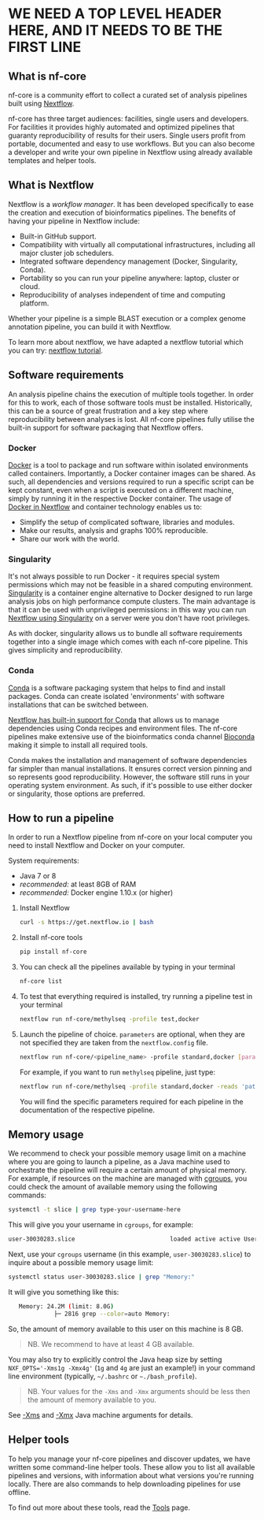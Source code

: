 # WE NEED A TOP LEVEL HEADER HERE, AND IT NEEDS TO BE THE FIRST LINE

## What is nf-core

nf-core is a community effort to collect a curated set of analysis pipelines built using [Nextflow](https://www.nextflow.io/docs/latest/index.html).

nf-core has three target audiences: facilities, single users and developers.
For facilities it provides highly automated and optimized pipelines that guaranty reproducibility of results for their users.
Single users profit from portable, documented and easy to use workflows.
But you can also become a developer and write your own pipeline in Nextflow using already available templates and helper tools.

## What is Nextflow

Nextflow is a *workflow manager*.
It has been developed specifically to ease the creation and execution of bioinformatics pipelines.
The benefits of having your pipeline in Nextflow include:

* Built-in GitHub support.
* Compatibility with virtually all computational infrastructures, including all major cluster job schedulers.
* Integrated software dependency management (Docker, Singularity, Conda).
* Portability so you can run your pipeline anywhere: laptop, cluster or cloud.
* Reproducibility of analyses independent of time and computing platform.

Whether your pipeline is a simple BLAST execution or a complex genome annotation pipeline, you can build it with Nextflow.

To learn more about nextflow, we have adapted a nextflow tutorial which you can try: [nextflow tutorial](/usage/nextflow_tutorial).

## Software requirements

An analysis pipeline chains the execution of multiple tools together.
In order for this to work, each of those software tools must be installed.
Historically, this can be a source of great frustration and a key step where reproducibility between analyses is lost.
All nf-core pipelines fully utilise the built-in support for software packaging that Nextflow offers.

### Docker

[Docker](https://www.docker.com/) is a tool to package and run software within isolated environments called containers.
Importantly, a Docker container images can be shared. As such, all dependencies and versions required to run a specific script can be kept constant, even when a script is executed on a different machine, simply by running it in the respective Docker container.
The usage of [Docker in Nextflow](https://www.nextflow.io/docs/latest/docker.html) and container technology enables us to:

* Simplify the setup of complicated software, libraries and modules.
* Make our results, analysis and graphs 100% reproducible.
* Share our work with the world.

### Singularity

It's not always possible to run Docker - it requires special system permissions which may not be feasible in a shared computing environment.
[Singularity](https://www.sylabs.io/guides/3.1/user-guide/) is a container engine alternative to Docker designed to run large analysis jobs on high performance compute clusters.
The main advantage is that it can be used with unprivileged permissions: in this way you can run [Nextflow using Singularity](https://www.nextflow.io/docs/latest/singularity.html) on a server were you don't have root privileges.

As with docker, singularity allows us to bundle all software requirements together into a single image which comes with each nf-core pipeline. This gives simplicity and reproducibility.

### Conda

[Conda](https://conda.io/) is a software packaging system that helps to find and install packages.
Conda can create isolated 'environments' with software installations that can be switched between.

[Nextflow has built-in support for Conda](https://www.nextflow.io/docs/latest/conda.html) that allows us to manage dependencies using Conda recipes and environment files. The nf-core pipelines make extensive use of the bioinformatics conda channel [Bioconda](https://bioconda.github.io/) making it simple to install all required tools.

Conda makes the installation and management of software dependencies far simpler than manual installations. It ensures correct version pinning and so represents good reproducibility.
However, the software still runs in your operating system environment. As such, if it's possible to use either docker or singularity, those options are preferred.

## How to run a pipeline

In order to run a Nextflow pipeline from nf-core on your local computer you need to install Nextflow and Docker on your computer.

System requirements:

* Java 7 or 8
* _recommended:_ at least 8GB of RAM
* _recommended:_ Docker engine 1.10.x (or higher)

1. Install Nextflow

    ```bash
    curl -s https://get.nextflow.io | bash
    ```

2. Install nf-core tools

    ```bash
    pip install nf-core
    ```

3. You can check all the pipelines available by typing in your terminal

    ```bash
    nf-core list
    ```

4. To test that everything required is installed, try running a pipeline test in your terminal

    ```bash
    nextflow run nf-core/methylseq -profile test,docker
    ```

5. Launch the pipeline of choice. `parameters` are optional, when they are not specified they are taken from the `nextflow.config` file.

    ```bash
    nextflow run nf-core/<pipeline_name> -profile standard,docker [parameters]
    ```

    For example, if you want to run `methylseq` pipeline, just type:

    ```bash
    nextflow run nf-core/methylseq -profile standard,docker -reads 'path/*.fastq.gz' --outdir path/results --genome <genome>
    ```

    You will find the specific parameters required for each pipeline in the documentation of the respective pipeline.

## Memory usage

We recommend to check your possible memory usage limit on a machine where you are going to launch a pipeline, as a Java machine used to orchestrate the pipeline will require a certain amount of physical memory. For example, if resources on the machine are managed with [cgroups](http://man7.org/linux/man-pages/man7/cgroups.7.html), you could check the amount of available memory using the following commands:

```bash
systemctl -t slice | grep type-your-username-here
```

This will give you your username in `cgroups`, for example:

```bash
user-30030283.slice                           loaded active active User Slice of username
```

Next, use your `cgroups` username (in this example, `user-30030283.slice`) to inquire about a possible memory usage limit:

```bash
systemctl status user-30030283.slice | grep "Memory:"
```

It will give you something like this:

```bash
   Memory: 24.2M (limit: 8.0G)
             ├─ 2816 grep --color=auto Memory:
```

So, the amount of memory available to this user on this machine is 8 GB.

> NB. We recommend to have at least 4 GB available.

You may also try to explicitly control the Java heap size by setting `NXF_OPTS='-Xms1g -Xmx4g'` (`1g` and `4g` are just an example!) in your command line environment (typically, `~/.bashrc` or `~./bash_profile`).

> NB. Your values for the `-Xms` and `-Xmx` arguments should be less then the amount of memory available to you.

See [-Xms](https://docs.oracle.com/cd/E13150_01/jrockit_jvm/jrockit/jrdocs/refman/optionX.html#wp999527) and [-Xmx](https://docs.oracle.com/cd/E13150_01/jrockit_jvm/jrockit/jrdocs/refman/optionX.html#wp999528) Java machine arguments for details.

## Helper tools

To help you manage your nf-core pipelines and discover updates, we have written some command-line helper tools.
These allow you to list all available pipelines and versions, with information about what versions you're running locally.
There are also commands to help downloading pipelines for use offline.

To find out more about these tools, read the [Tools](/tools) page.
